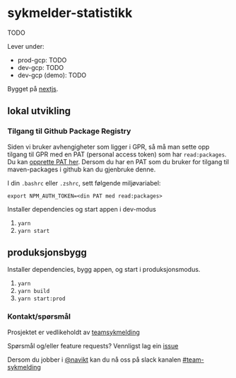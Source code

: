 # sykmelder-statistikk

TODO

Lever under:

-   prod-gcp: TODO
-   dev-gcp: TODO
-   dev-gcp (demo): TODO

Bygget på [nextjs](https://nextjs.org/).

## lokal utvikling

### Tilgang til Github Package Registry

Siden vi bruker avhengigheter som ligger i GPR,
så må man sette opp tilgang til GPR med en PAT (personal access token)
som har `read:packages`. Du kan [opprette PAT her](https://github.com/settings/tokens).
Dersom du har en PAT som du bruker for tilgang til maven-packages i github kan du gjenbruke denne.

I din `.bashrc` eller `.zshrc`, sett følgende miljøvariabel:

`export NPM_AUTH_TOKEN=<din PAT med read:packages>`

Installer dependencies og start appen i dev-modus

1. `yarn`
2. `yarn start`

## produksjonsbygg

Installer dependencies, bygg appen, og start i produksjonsmodus.

1. `yarn`
2. `yarn build`
3. `yarn start:prod`

### Kontakt/spørsmål

Prosjektet er vedlikeholdt av [teamsykmelding](CODEOWNERS)

Spørsmål og/eller feature requests? Vennligst lag ein [issue](https://github.com/navikt/sykmelder-statistikk/issues)

Dersom du jobber i [@navikt](https://github.com/navikt) kan du nå oss på slack
kanalen [#team-sykmelding](https://nav-it.slack.com/archives/CMA3XV997)
